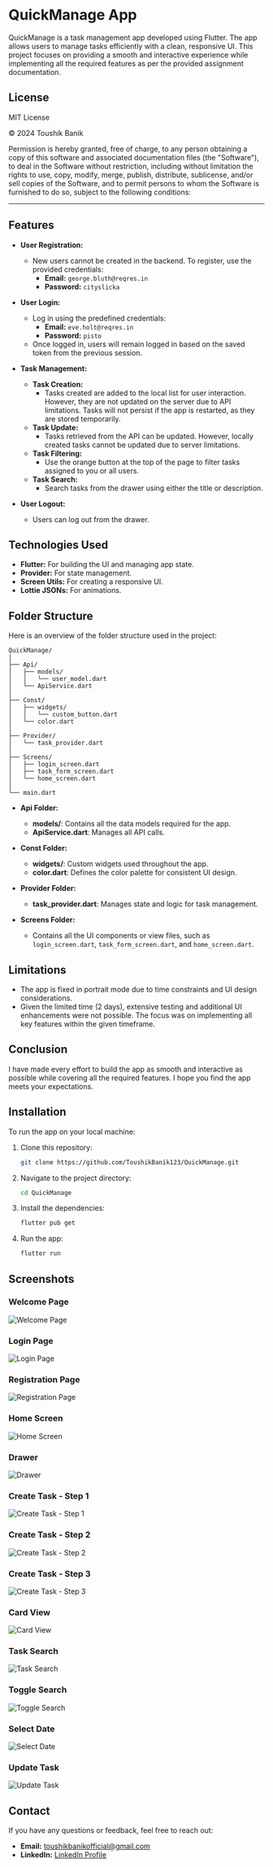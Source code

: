 # QuickManage App

QuickManage is a task management app developed using Flutter. The app allows users to manage tasks efficiently with a clean, responsive UI. This project focuses on providing a smooth and interactive experience while implementing all the required features as per the provided assignment documentation.

## License

MIT License

© 2024 Toushik Banik

Permission is hereby granted, free of charge, to any person obtaining a copy
of this software and associated documentation files (the "Software"), to deal
in the Software without restriction, including without limitation the rights
to use, copy, modify, merge, publish, distribute, sublicense, and/or sell
copies of the Software, and to permit persons to whom the Software is
furnished to do so, subject to the following conditions:

---

## Features

- **User Registration:**
  - New users cannot be created in the backend. To register, use the provided credentials:
    - **Email:** `george.bluth@reqres.in`
    - **Password:** `cityslicka`

- **User Login:**
  - Log in using the predefined credentials:
    - **Email:** `eve.holt@reqres.in`
    - **Password:** `pisto`
  - Once logged in, users will remain logged in based on the saved token from the previous session.

- **Task Management:**
  - **Task Creation:**
    - Tasks created are added to the local list for user interaction. However, they are not updated on the server due to API limitations. Tasks will not persist if the app is restarted, as they are stored temporarily.
  - **Task Update:**
    - Tasks retrieved from the API can be updated. However, locally created tasks cannot be updated due to server limitations.
  - **Task Filtering:**
    - Use the orange button at the top of the page to filter tasks assigned to you or all users.
  - **Task Search:**
    - Search tasks from the drawer using either the title or description.

- **User Logout:**
  - Users can log out from the drawer.

## Technologies Used

- **Flutter:** For building the UI and managing app state.
- **Provider:** For state management.
- **Screen Utils:** For creating a responsive UI.
- **Lottie JSONs:** For animations.

## Folder Structure

Here is an overview of the folder structure used in the project:

```
QuickManage/
│
├── Api/
│   ├── models/
│   │   └── user_model.dart
│   └── ApiService.dart
│
├── Const/
│   ├── widgets/
│   │   └── custom_button.dart
│   └── color.dart
│
├── Provider/
│   └── task_provider.dart
│
├── Screens/
│   ├── login_screen.dart
│   ├── task_form_screen.dart
│   └── home_screen.dart
│
└── main.dart
```

- **Api Folder:**
  - **models/**: Contains all the data models required for the app.
  - **ApiService.dart**: Manages all API calls.

- **Const Folder:**
  - **widgets/**: Custom widgets used throughout the app.
  - **color.dart**: Defines the color palette for consistent UI design.

- **Provider Folder:**
  - **task_provider.dart**: Manages state and logic for task management.

- **Screens Folder:**
  - Contains all the UI components or view files, such as `login_screen.dart`, `task_form_screen.dart`, and `home_screen.dart`.

## Limitations

- The app is fixed in portrait mode due to time constraints and UI design considerations.
- Given the limited time (2 days), extensive testing and additional UI enhancements were not possible. The focus was on implementing all key features within the given timeframe.

## Conclusion

I have made every effort to build the app as smooth and interactive as possible while covering all the required features. I hope you find the app meets your expectations.

## Installation

To run the app on your local machine:

1. Clone this repository:
   ```bash
   git clone https://github.com/ToushikBanik123/QuickManage.git
   ```
2. Navigate to the project directory:
   ```bash
   cd QuickManage
   ```
3. Install the dependencies:
   ```bash
   flutter pub get
   ```
4. Run the app:
   ```bash
   flutter run
   ```

## Screenshots

### Welcome Page
![Welcome Page](Screenshots/WelcomePage.jpeg)

### Login Page
![Login Page](Screenshots/LoginPage.jpeg)

### Registration Page
![Registration Page](Screenshots/RegistrationPage.jpeg)

### Home Screen
![Home Screen](Screenshots/Home.jpeg)

### Drawer
![Drawer](Screenshots/Drawer.jpeg)

### Create Task - Step 1
![Create Task - Step 1](Screenshots/CreateTask1.jpeg)

### Create Task - Step 2
![Create Task - Step 2](Screenshots/CreateTasek2.jpeg)

### Create Task - Step 3
![Create Task - Step 3](Screenshots/CreateTask%203.jpeg)

### Card View
![Card View](Screenshots/Card.jpeg)

### Task Search
![Task Search](Screenshots/Search.jpeg)

### Toggle Search
![Toggle Search](Screenshots/Taugle%20Search.jpeg)

### Select Date
![Select Date](Screenshots/Select%20Date.jpeg)

### Update Task
![Update Task](Screenshots/UpdateTask.jpeg)

## Contact

If you have any questions or feedback, feel free to reach out:

- **Email:** toushikbanikofficial@gmail.com
- **LinkedIn:** [LinkedIn Profile](https://www.linkedin.com/in/toushikbanik/)
